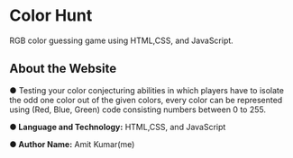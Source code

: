 <h1>Color Hunt</h1>
RGB color guessing game using HTML,CSS, and JavaScript.
<h2>About the Website</h2>
<p>● Testing your color conjecturing abilities in which players have to isolate the odd one color out of the given colors, every color can be represented using (Red, Blue, Green) code consisting numbers between 0 to 255.</p>

<b>● Language and Technology:</b> HTML,CSS, and JavaScript

<b>● Author Name:</b> Amit Kumar(me)
